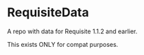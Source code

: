 # RequisiteData

A repo with data for Requisite 1.1.2 and earlier.

This exists ONLY for compat purposes.
